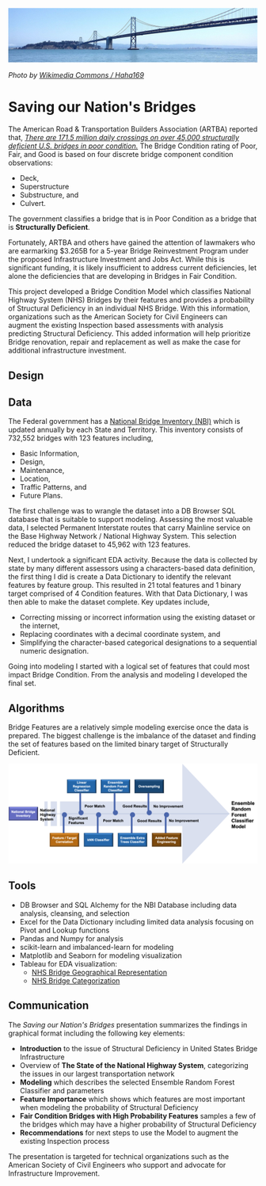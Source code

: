 ![](https://github.com/arbgar/metis/blob/main/Classification/Project/Final%20Deliverable/Bridge.png?raw=true)

*Photo by* *[Wikimedia Commons / Haha169](https://commons.wikimedia.org/wiki/File:San_Francisco_Oakland_Bay_Bridge_Western_Span.jpg)*

# Saving our Nation's Bridges

The American Road & Transportation Builders Association (ARTBA) reported that, *[There are 171.5 million daily crossings on over 45,000 structurally deficient U.S. bridges in poor condition.](https://artbabridgereport.org/about)*  The Bridge Condition rating of Poor, Fair, and Good is based on four discrete bridge component condition observations: 

- Deck, 
- Superstructure
- Substructure, and
- Culvert.

The government classifies a bridge that is in Poor Condition as a bridge that is **Structurally Deficient**. 

Fortunately, ARTBA and others have gained the attention of lawmakers who are earmarking $3.265B for a 5-year Bridge Reinvestment Program under the proposed Infrastructure Investment and Jobs Act. While this is significant funding, it is likely insufficient to address current deficiencies, let alone the deficiencies that are developing in Bridges in Fair Condition.

This project developed a Bridge Condition Model which classifies National Highway System (NHS) Bridges by their features and provides a probability of Structural Deficiency in an individual NHS Bridge.  With this information, organizations such as the American Society for Civil Engineers can augment the existing Inspection based assessments with analysis predicting Structural Deficiency.  This added information will help prioritize Bridge renovation, repair and replacement as well as make the case for additional infrastructure investment.

## Design

 

## Data

The Federal government has a [National Bridge Inventory (NBI)](https://www.fhwa.dot.gov/bridge/nbi/ascii.cfm) which is updated annually by each State and Territory.  This inventory consists of 732,552 bridges with 123 features including,

- Basic Information,
- Design, 
- Maintenance, 
- Location, 
- Traffic Patterns, and 
- Future Plans.

The first challenge was to wrangle the dataset into a DB Browser SQL database that is suitable to support modeling. Assessing the most valuable data, I selected Permanent Interstate routes that carry Mainline service on the Base Highway Network / National Highway System. This selection reduced the bridge dataset to 45,962 with 123 features.

Next, I undertook a significant EDA activity. Because the data is collected by state by many different assessors using a characters-based data definition, the first thing I did is create a Data Dictionary to identify the relevant features by feature group. This resulted in 21 total features and 1 binary target comprised of 4 Condition features. With that Data Dictionary, I was then able to make the dataset complete. Key updates include, 

- Correcting missing or incorrect information using the existing dataset or the internet,
- Replacing coordinates with a decimal coordinate system, and
- Simplifying the character-based categorical designations to a sequential numeric designation.

Going into modeling I started with a logical set of features that could most impact Bridge Condition. From the analysis and modeling I developed the final set.

## Algorithms

Bridge Features are a relatively simple modeling exercise once the data is prepared.  The biggest challenge is the imbalance of the dataset and finding the set of features based on the limited binary target of Structurally Deficient.

![](https://github.com/arbgar/metis/blob/main/Classification/Project/Final%20Deliverable/Algorithm.png?raw=true)

## Tools

- DB Browser and SQL Alchemy for the NBI Database including data analysis, cleansing, and selection
- Excel for the Data Dictionary including limited data analysis focusing on Pivot and Lookup functions
- Pandas and Numpy for analysis
- scikit-learn and imbalanced-learn for modeling
- Matplotlib and Seaborn for modeling visualization
- Tableau for EDA visualization:
  - [NHS Bridge Geographical Representation](https://public.tableau.com/app/profile/alison.garrett/viz/Book1_16355089243510/Sheet1)
  - [NHS Bridge Categorization](https://public.tableau.com/app/profile/alison.garrett/viz/NBI_25_1/Dashboard1)

## Communication

The *Saving our Nation's Bridges* presentation summarizes the findings in graphical format including the following key elements:

- **Introduction** to the issue of Structural Deficiency in United States Bridge Infrastructure
- Overview of  **The State of the National Highway System**, categorizing the issues in our largest transportation network
- **Modeling** which describes the selected Ensemble Random Forest Classifier and parameters
- **Feature Importance** which shows which features are most important when modeling the probability of Structural Deficiency
- **Fair Condition Bridges with High Probability Features** samples a few of the bridges which may have a higher probability of Structural Deficiency
- **Recommendations** for next steps to use the Model to augment the existing Inspection process

The presentation is targeted for technical organizations such as the American Society of Civil Engineers who  support and advocate for Infrastructure Improvement.
